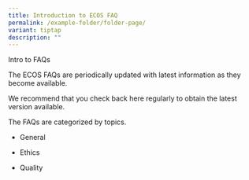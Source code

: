 ```yaml
---
title: Introduction to ECOS FAQ
permalink: /example-folder/folder-page/
variant: tiptap
description: ""
---
```

<p>Intro to FAQs</p>
<p>The ECOS FAQs are periodically updated with latest information as they
become available.</p>
<p>We recommend that you check back here regularly to obtain the latest version
available.</p>
<p>The FAQs are categorized by topics.</p>
<ul data-tight="true" class="tight">
<li>
<p>General</p>
</li>
<li>
<p>Ethics</p>
</li>
<li>
<p>Quality</p>
<p></p>
</li>
</ul>
<p></p>